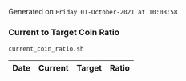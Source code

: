 Generated on `Friday 01-October-2021 at 10:08:58`

### Current to Target Coin Ratio
`current_coin_ratio.sh`

Date|Current|Target|Ratio
---|---|---|---
